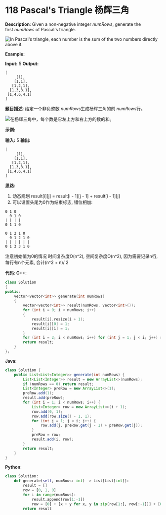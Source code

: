 # 118 Pascal's Triangle 杨辉三角

__Description__:
Given a non-negative integer *numRows*, generate the first *numRows* of Pascal's triangle.

![In Pascal's triangle, each number is the sum of the two numbers directly above it.](https://upload.wikimedia.org/wikipedia/commons/0/0d/PascalTriangleAnimated2.gif)

**Example:**

**Input:** 5
**Output:**

```text
[
     [1],
    [1,1],
   [1,2,1],
  [1,3,3,1],
 [1,4,6,4,1]
]
```

__题目描述__:
给定一个非负整数 *numRows*生成杨辉三角的前 *numRows*行。

![在杨辉三角中，每个数是它左上方和右上方的数的和。](https://upload.wikimedia.org/wikipedia/commons/0/0d/PascalTriangleAnimated2.gif)

**示例:**

**输入:** 5
**输出:**

```text
[
     [1],
    [1,1],
   [1,2,1],
  [1,3,3,1],
 [1,4,6,4,1]
]
```

__思路__:

1. 动态规划 result[i][j] = result[i - 1][j - 1] + result[i - 1][j]
2. 可以设置头尾为0作为结束标志, 错位相加:

```text
0 1 0
  0 1 0
| | | |
0 1 1 0

0 1 2 1 0
  0 1 2 1 0
| | | | | |
0 1 3 3 1 0
```

注意初始值为0的情况
时间复杂度O(n^2), 空间复杂度O(n^2), 因为需要记录n行, 每行有n个元素, 合计(n^2 + n)/ 2

__代码__:
__C++__:

```C++
class Solution 
{
public:
    vector<vector<int>> generate(int numRows) 
    {
        vector<vector<int>> result(numRows, vector<int>());
        for (int i = 0; i < numRows; i++) 
        {
            result[i].resize(i + 1);
            result[i][0] = 1;
            result[i][i] = 1;
        }
        for (int i = 2; i < numRows; i++) for (int j = 1; j < i; j++) result[i][j] = result[i - 1][j - 1] + result[i - 1][j];
        return result;
    }
};
```

__Java__:

```Java
class Solution {
    public List<List<Integer>> generate(int numRows) {
        List<List<Integer>> result = new ArrayList<>(numRows);
        if (numRows == 0) return result;
        List<Integer> preRow = new ArrayList<>(1);
        preRow.add(1);
        result.add(preRow);
        for (int i = 1; i < numRows; i++) {
            List<Integer> row = new ArrayList<>(i + 1);
            row.add(0, 1);
            row.add(row.size() - 1, 1);
            for (int j = 1; j < i; j++) {
                row.add(j, preRow.get(j - 1) + preRow.get(j));
            }
            preRow = row;
            result.add(i, row);
        }
        return result;
    }
}
```

__Python__:

```Python
class Solution:
    def generate(self, numRows: int) -> List[List[int]]:
        result = []
        row = [0, 1, 0]
        for i in range(numRows):     
            result.append(row[1:-1])
            row = [0] + [x + y for x, y in zip(row[1:], row[:-1])] + [0]
        return result
```
